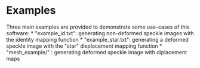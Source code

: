 # Examples

Three main examples are provided to demonstrate some use-cases of this software:
	* "example_id.txt": generating non-deformed speckle images with the identity mapping function
	* "example_star.txt": generating a deformed speckle image with the "star" displacement mapping function
	* "mesh_example/" : generating deformed speckle image with diplacement maps 

